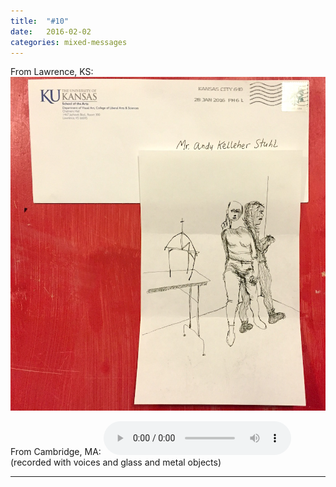 ```yaml
---
title:  "#10"
date:   2016-02-02
categories: mixed-messages
---
```

From Lawrence, KS:
![](/assets/mm/2-2-16.jpg) 

From Cambridge, MA:
<audio controls="controls">
	<a href="/assets/mm/2-2-16.mp3">2-2-16.mp3</a>
	<source src="/assets/mm/2-2-16.mp3" type="audio/wav">
</audio>
(recorded with voices and glass and metal objects)

***